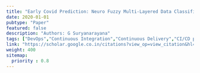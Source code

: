 ```yaml
---
title: "Early Covid Prediction: Neuro Fuzzy Multi-Layered Data Classifier"
date: 2020-01-01
pubtype: "Paper"
featured: false
description: "Authors: G Suryanarayana"
tags: ["DevOps","Continuous Integration","Continuous Delivery","CI/CD pipelines","agile","Culture"]
link: "https://scholar.google.co.in/citations?view_op=view_citation&hl=en&user=PvxaIVsAAAAJ&cstart=20&pagesize=80&citation_for_view=PvxaIVsAAAAJ:aqlVkmm33-oC"
weight: 400
sitemap:
  priority : 0.8
---
```



